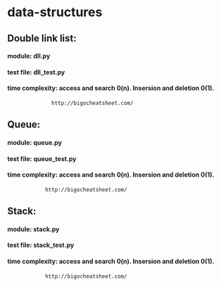 # data-structures

## Double link list:
  #### module: dll.py
  #### test file: dll_test.py
  #### time complexity: access and search 0(n). Insersion and deletion 0(1).
                  http://bigocheatsheet.com/
## Queue:
  #### module: queue.py
  #### test file: queue_test.py
  #### time complexity: access and search 0(n). Insersion and deletion 0(1).
                http://bigocheatsheet.com/
                
 ## Stack:
  #### module: stack.py
  #### test file: stack_test.py
  #### time complexity: access and search 0(n). Insersion and deletion 0(1).
                http://bigocheatsheet.com/
